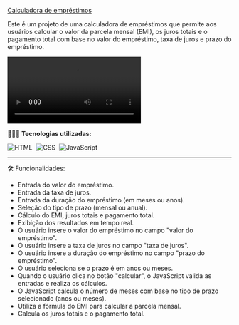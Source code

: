 <a href="https://calcularemprestimojs.netlify.app/">Calculadora de empréstimos</a>

<p>Este é um projeto de uma calculadora de empréstimos que permite aos usuários calcular o valor da parcela mensal (EMI), os juros totais e o pagamento total com base no valor do empréstimo, taxa de juros e prazo do empréstimo.</p>
</div>

<video controls src="./readme-video/video-app.mp4video-app.mp4video-app.mp4" title="Apresentação"></video>

👨🏼‍💻 <b>Tecnologias utilizadas:</b>

![HTML](https://img.shields.io/badge/-HTML-0D1117?style=for-the-badge&logo=html5&labelColor=0D1117)&nbsp;
![CSS](https://img.shields.io/badge/-CSS-0D1117?style=for-the-badge&logo=CSS3&logoColor=blue&labelColor=0D1117)&nbsp;
![JavaScript](https://img.shields.io/badge/-javascript-0D1117?style=for-the-badge&logo=javascript&logoColor=yellow&labelColor=0D1117)&nbsp;<hr>

🛠️ Funcionalidades:

- Entrada do valor do empréstimo.
- Entrada da taxa de juros.
- Entrada da duração do empréstimo (em meses ou anos).
- Seleção do tipo de prazo (mensal ou anual).
- Cálculo do EMI, juros totais e pagamento total.
- Exibição dos resultados em tempo real.
- O usuário insere o valor do empréstimo no campo "valor do empréstimo".
- O usuário insere a taxa de juros no campo "taxa de juros".
- O usuário insere a duração do empréstimo no campo "prazo do empréstimo".
- O usuário seleciona se o prazo é em anos ou meses.
- Quando o usuário clica no botão "calcular", o JavaScript valida as entradas e realiza os cálculos.
- O JavaScript calcula o número de meses com base no tipo de prazo selecionado (anos ou meses).
- Utiliza a fórmula do EMI para calcular a parcela mensal.
- Calcula os juros totais e o pagamento total.
